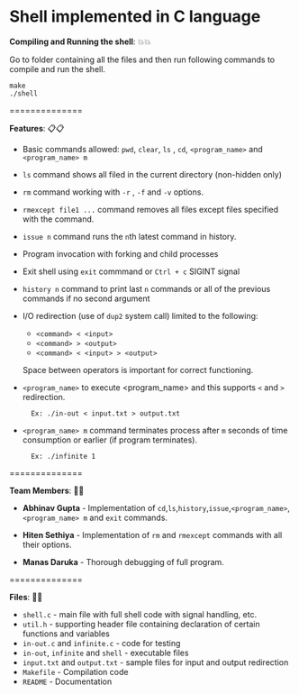 Shell implemented in C language
==============

**Compiling and Running the shell**: :boom::boom:

Go to folder containing all the files and then run following commands to compile and run the shell.

```
make
./shell
```

==============

**Features**: :clipboard::clipboard:

* Basic commands allowed: `pwd`, `clear`, `ls` , `cd`, `<program_name>` and `<program_name> m`

* `ls` command shows all filed in the current directory (non-hidden only)

* `rm` command working with `-r` , `-f` and `-v` options. 

* `rmexcept file1 ...` command removes all files except files specified with the command.

* `issue n` command runs the `n`th latest command in history. 

* Program invocation with forking and child processes

* Exit shell using `exit` commmand or `Ctrl + c` SIGINT signal

* `history n` command to print last `n` commands or all of the previous commands if no second argument 

* I/O redirection (use of `dup2` system call) limited to the following:

	* `	<command> < <input> `
    * ` <command> > <output> `
    * ` <command> < <input> > <output> `

  Space between operators is important for correct functioning.

* `<program_name>` to execute <program_name> and this supports `<` and `>` redirection.

		Ex: ./in-out < input.txt > output.txt 

* `<program_name> m` command terminates process after `m` seconds of time consumption or earlier (if program terminates).

		Ex: ./infinite 1

==============

**Team Members**: :beers::beers:

* **Abhinav Gupta** - Implementation of `cd`,`ls`,`history`,`issue`,`<program_name>`,`<program_name> m` and `exit` commands.

* **Hiten Sethiya** - Implementation of `rm` and `rmexcept` commands with all their options.
    
* **Manas Daruka** - Thorough debugging of full program.

==============

**Files**: :file_folder::file_folder:

* `shell.c`  - main file with full shell code with signal handling, etc.
* `util.h`   - supporting header file containing declaration of certain functions and variables
* `in-out.c` and `infinite.c` - code for testing
* `in-out`, `infinite` and `shell` - executable files
* `input.txt` and `output.txt` - sample files for input and output redirection
* `Makefile` - Compilation code
* `README`   - Documentation
